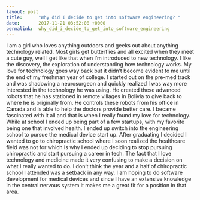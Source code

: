 ```yaml
---
layout: post
title:      "Why did I decide to get into software engineering? "
date:       2017-11-21 03:52:08 +0000
permalink:  why_did_i_decide_to_get_into_software_engineering
---
```




I am a girl who loves anything outdoors and geeks out about anything technology related. Most girls get butterflies and all excited when they meet a cute guy, well I get like that when I’m introduced to new technology. I like the discovery, the exploration of understanding how technology works.  My love for technology goes way back but it didn’t become evident to me until the end of my freshman year of college. I started out on the pre-med track and was shadowing a neurosurgeon and quickly realized I was way more interested in the technology he was using. He created these advanced robots that he has stationed in remote villages in Bolivia to give back to where he is originally from. He controls these robots from his office in Canada and is able to help the doctors provide better care. I became fascinated with it all and that is when I really found my love for technology. While at school I ended up being part of a few startups, with my favorite being one that involved health. I ended up switch into the engineering school to pursue the medical device start up. After graduating I decided I wanted to go to chiropractic school where I soon realized the healthcare field was not for which Is why I ended up deciding to stop pursuing chiropractic and start pursuing a career in tech. The fact that I love technology and medicine made it very confusing to make a decision on what I really wanted to do. I don’t think the year and a half of chiropractic school I attended was a setback in any way. I am hoping to do software development for medical devices and since I have an extensive knowledge in the central nervous system it makes me a great fit for a position in that area.

